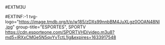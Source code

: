 #EXTM3U

#EXTINF:-1 tvg-logo="https://image.tmdb.org/t/p/w185/zDXs99nnbBM4JuXLgz0OOAN48NI.jpg"
group-title="ESPORTES", SPORTV
https://cdn.esporteone.com/SPORTVHD/video.m3u8?md5=lRXxCMGe5N5qvYvTctL1lg&expires=1633917548
